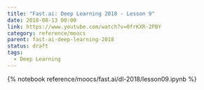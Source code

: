 ```yaml
---
title: "Fast.ai: Deep Learning 2018 - Lesson 9"
date: 2018-08-13 00:00
link: https://www.youtube.com/watch?v=0frKXR-2PBY
category: reference/moocs
parent: fast-ai-deep-learning-2018
status: draft
tags:
  - Deep Learning
---
```


{% notebook reference/moocs/fast.ai/dl-2018/lesson09.ipynb %}
